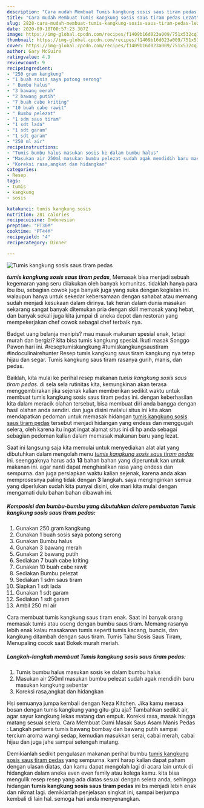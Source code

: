```yaml
---
description: "Cara mudah Membuat Tumis kangkung sosis saus tiram pedas Lezat"
title: "Cara mudah Membuat Tumis kangkung sosis saus tiram pedas Lezat"
slug: 2828-cara-mudah-membuat-tumis-kangkung-sosis-saus-tiram-pedas-lezat
date: 2020-09-10T00:57:23.307Z
image: https://img-global.cpcdn.com/recipes/f1409b16d023a009/751x532cq70/tumis-kangkung-sosis-saus-tiram-pedas-foto-resep-utama.jpg
thumbnail: https://img-global.cpcdn.com/recipes/f1409b16d023a009/751x532cq70/tumis-kangkung-sosis-saus-tiram-pedas-foto-resep-utama.jpg
cover: https://img-global.cpcdn.com/recipes/f1409b16d023a009/751x532cq70/tumis-kangkung-sosis-saus-tiram-pedas-foto-resep-utama.jpg
author: Gary McGuire
ratingvalue: 4.9
reviewcount: 9
recipeingredient:
- "250 gram kangkung"
- "1 buah sosis saya potong serong"
- " Bumbu halus"
- "3 bawang merah"
- "2 bawang putih"
- "7 buah cabe kriting"
- "10 buah cabe rawit"
- " Bumbu pelezat"
- "1 sdm saus tiram"
- "1 sdt lada"
- "1 sdt garam"
- "1 sdt garam"
- "250 ml air"
recipeinstructions:
- "Tumis bumbu halus masukan sosis ke dalam bumbu halus"
- "Masukan air 250ml masukan bumbu pelezat sudah agak mendidih baru masukan kangkung sebentar"
- "Koreksi rasa,angkat dan hidangkan"
categories:
- Resep
tags:
- tumis
- kangkung
- sosis

katakunci: tumis kangkung sosis 
nutrition: 281 calories
recipecuisine: Indonesian
preptime: "PT30M"
cooktime: "PT44M"
recipeyield: "4"
recipecategory: Dinner

---
```



![Tumis kangkung sosis saus tiram pedas](https://img-global.cpcdn.com/recipes/f1409b16d023a009/751x532cq70/tumis-kangkung-sosis-saus-tiram-pedas-foto-resep-utama.jpg)

<b><i>tumis kangkung sosis saus tiram pedas</i></b>, Memasak bisa menjadi sebuah kegemaran yang seru dilakukan oleh banyak komunitas. tidaklah hanya para ibu ibu, sebagian cowok juga banyak juga yang suka dengan kegiatan ini. walaupun hanya untuk sekedar kebersamaan dengan sahabat atau memang sudah menjadi kesukaan dalam dirinya. tak heran dalam dunia masakan sekarang sangat banyak ditemukan pria dengan skill memasak yang hebat, dan banyak sekali juga kita jumpai di aneka depot dan restoran yang mempekerjakan chef cowok sebagai chef terbaik nya.

Badget uang belanja menipis? mau masak makanan spesial enak, tetapi murah dan bergizi? kita bisa tumis kangkung spesial. Ikuti masak Songgo Pawon hari ini. #reseptumiskangkung #tumiskangkungsaustiram #indoculinairehunter Resep tumis kangkung saus tiram kangkung nya tetap hijau dan segar. Tumis kangkung saus tiram rasanya gurih, manis, dan pedas.

Baiklah, kita mulai ke perihal resep makanan <i>tumis kangkung sosis saus tiram pedas</i>. di sela sela rutinitas kita, kemungkinan akan terasa menggembirakan jika sejenak kalian memberikan sedikit waktu untuk membuat tumis kangkung sosis saus tiram pedas ini. dengan keberhasilan kita dalam meracik olahan tersebut, bisa membuat diri anda bangga dengan hasil olahan anda sendiri. dan juga disini melalui situs ini kita akan mendapatkan pedoman untuk memasak hidangan <u>tumis kangkung sosis saus tiram pedas</u> tersebut menjadi hidangan yang endess dan menggugah selera, oleh karena itu ingat ingat alamat situs ini di hp anda sebagai sebagian pedoman kalian dalam memasak makanan baru yang lezat.


Saat ini langsung saja kita memulai untuk menyediakan alat alat yang dibutuhkan dalam mengolah menu <u><i>tumis kangkung sosis saus tiram pedas</i></u> ini. seenggaknya harus ada <b>13</b> bahan bahan yang diperuntuk kan untuk makanan ini. agar nanti dapat menghasilkan rasa yang endess dan sempurna. dan juga persiapkan waktu kalian sejenak, karena anda akan memprosesnya paling tidak dengan <b>3</b> langkah. saya menginginkan semua yang diperlukan sudah kita punyai disini, oke mari kita mulai dengan mengamati dulu bahan bahan dibawah ini.

<!--inarticleads1-->

##### Komposisi dan bumbu-bumbu yang dibutuhkan dalam pembuatan Tumis kangkung sosis saus tiram pedas:

1. Gunakan 250 gram kangkung
1. Gunakan 1 buah sosis saya potong serong
1. Gunakan  Bumbu halus
1. Gunakan 3 bawang merah
1. Gunakan 2 bawang putih
1. Sediakan 7 buah cabe kriting
1. Gunakan 10 buah cabe rawit
1. Sediakan  Bumbu pelezat
1. Sediakan 1 sdm saus tiram
1. Siapkan 1 sdt lada
1. Gunakan 1 sdt garam
1. Sediakan 1 sdt garam
1. Ambil 250 ml air


Cara membuat tumis kangkung saus tiram enak. Saat ini banyak orang memasak tumis atau oseng dengan bumbu saus tiram. Memang rasanya lebih enak kalau masakanan tumis seperti tumis kacang, buncis, dan kangkung ditambah dengan saus tiram. Tumis Tahu Sosis Saus Tiram, Menupaling cocok saat Bokek murah meriah. 

<!--inarticleads2-->

##### Langkah-langkah membuat Tumis kangkung sosis saus tiram pedas:

1. Tumis bumbu halus masukan sosis ke dalam bumbu halus
1. Masukan air 250ml masukan bumbu pelezat sudah agak mendidih baru masukan kangkung sebentar
1. Koreksi rasa,angkat dan hidangkan


Hsi semuanya jumpa kembali dengan Neza Kitchen. Jika kamu merasa bosan dengan tumis kangkung yang gitu-gitu aja? Tambahkan sedikit air, agar sayur kangkung lekas matang dan empuk. Koreksi rasa, masak hingga matang sesuai selera. Cara Membuat Cumi Masak Saus Asam Manis Pedas : Langkah pertama tumis bawang bombay dan bawang putih sampai tercium aroma wangi sedap, kemudian masukkan serai, cabai merah, cabai hijau dan juga jahe sampai setengah matang. 

Demikianlah sedikit pengulasan makanan perihal bumbu <u>tumis kangkung sosis saus tiram pedas</u> yang sempurna. kami harap kalian dapat paham dengan ulasan diatas, dan kamu dapat mengolah lagi di acara lain untuk di hidangkan dalam aneka even even family atau kolega kamu. kita bisa mengulik resep resep yang ada diatas sesuai dengan selera anda, sehingga hidangan <b>tumis kangkung sosis saus tiram pedas</b> ini bs menjadi lebih enak dan nikmat lagi. demikianlah penjelasan singkat ini, sampai berjumpa kembali di lain hal. semoga hari anda menyenangkan.
